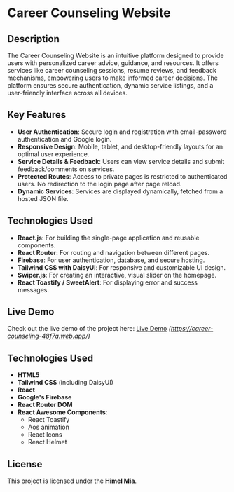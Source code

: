 # Career Counseling Website

## Description
The Career Counseling Website is an intuitive platform designed to provide users with personalized career advice, guidance, and resources. It offers services like career counseling sessions, resume reviews, and feedback mechanisms, empowering users to make informed career decisions. The platform ensures secure authentication, dynamic service listings, and a user-friendly interface across all devices.

## Key Features
- **User Authentication**: Secure login and registration with email-password authentication and Google login.
- **Responsive Design**: Mobile, tablet, and desktop-friendly layouts for an optimal user experience.
- **Service Details & Feedback**: Users can view service details and submit feedback/comments on services.
- **Protected Routes**: Access to private pages is restricted to authenticated users. No redirection to the login page after page reload.
- **Dynamic Services**: Services are displayed dynamically, fetched from a hosted JSON file.

## Technologies Used
- **React.js**: For building the single-page application and reusable components.
- **React Router**: For routing and navigation between different pages.
- **Firebase**: For user authentication, database, and secure hosting.
- **Tailwind CSS with DaisyUI**: For responsive and customizable UI design.
- **Swiper.js**: For creating an interactive, visual slider on the homepage.
- **React Toastify / SweetAlert**: For displaying error and success messages.

## Live Demo

Check out the live demo of the project here: [Live Demo](#) _(https://career-counseling-48f7a.web.app/)_

## Technologies Used

- **HTML5**
- **Tailwind CSS** (including DaisyUI)
- **React**
- **Google's Firebase**
- **React Router DOM**
- **React Awesome Components**:
  - React Toastify
  - Aos animation
  - React Icons
  - React Helmet


## **License**
This project is licensed under the **Himel Mia**.
